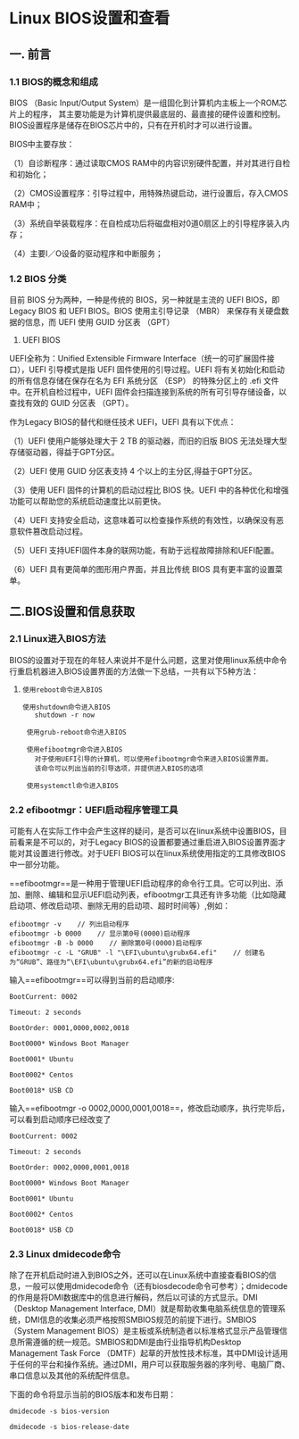 # Linux BIOS设置和查看

## 一. 前言

### 1.1 BIOS的概念和组成

BIOS （Basic Input/Output System）是一组固化到计算机内主板上一个ROM芯片上的程序， 其主要功能是为计算机提供最底层的、最直接的硬件设置和控制。BIOS设置程序是储存在BIOS芯片中的，只有在开机时才可以进行设置。

BIOS中主要存放：

（1）自诊断程序：通过读取CMOS RAM中的内容识别硬件配置，并对其进行自检和初始化；

（2）CMOS设置程序：引导过程中，用特殊热键启动，进行设置后，存入CMOS RAM中；

（3）系统自举装载程序：在自检成功后将磁盘相对0道0扇区上的引导程序装入内存；

（4）主要I／O设备的驱动程序和中断服务；

### **1.2 BIOS 分类**

目前 BIOS 分为两种，一种是传统的 BIOS，另一种就是主流的 UEFI BIOS，即Legacy BIOS 和 UEFI BIOS。BIOS 使用主引导记录 （MBR） 来保存有关硬盘数据的信息，而 UEFI 使用 GUID 分区表 （GPT）

1. UEFI BIOS

UEFI全称为：Unified Extensible Firmware Interface（统一的可扩展固件接口），UEFI 引导模式是指 UEFI 固件使用的引导过程。UEFI 将有关初始化和启动的所有信息存储在保存在名为 EFI 系统分区 （ESP） 的特殊分区上的 .efi 文件中。在开机自检过程中，UEFI 固件会扫描连接到系统的所有可引导存储设备，以查找有效的 GUID 分区表 （GPT）。

作为Legacy BIOS的替代和继任技术 UEFI，UEFI 具有以下优点：

（1）UEFI 使用户能够处理大于 2 TB 的驱动器，而旧的旧版 BIOS 无法处理大型存储驱动器，得益于GPT分区。

（2）UEFI 使用 GUID 分区表支持 4 个以上的主分区,得益于GPT分区。

（3）使用 UEFI 固件的计算机的启动过程比 BIOS 快。UEFI 中的各种优化和增强功能可以帮助您的系统启动速度比以前更快。

（4）UEFI 支持安全启动，这意味着可以检查操作系统的有效性，以确保没有恶意软件篡改启动过程。

（5）UEFI 支持UEFI固件本身的联网功能，有助于远程故障排除和UEFI配置。

（6）UEFI 具有更简单的图形用户界面，并且比传统 BIOS 具有更丰富的设置菜单。

## **二.BIOS设置和信息获取**

### 2.1 Linux进入BIOS方法

BIOS的设置对于现在的年轻人来说并不是什么问题，这里对使用linux系统中命令行重启机器进入BIOS设置界面的方法做一下总结，一共有以下5种方法：

1. ```shell
   使用reboot命令进入BIOS
   
   使用shutdown命令进入BIOS
      shutdown -r now
      
    使用grub-reboot命令进入BIOS
    
    使用efibootmgr命令进入BIOS
      对于使用UEFI引导的计算机，可以使用efibootmgr命令来进入BIOS设置界面。
      该命令可以列出当前的引导选项，并提供进入BIOS的选项
      
    使用systemctl命令进入BIOS
   ```

### 2.2 efibootmgr：UEFI启动程序管理工具

可能有人在实际工作中会产生这样的疑问，是否可以在linux系统中设置BIOS，目前看来是不可以的，对于Legacy BIOS的设置都要通过重启进入BIOS设置界面才能对其设置进行修改。对于UEFI BIOS可以在linux系统使用指定的工具修改BIOS中一部分功能。

==efibootmgr==是一种用于管理UEFI启动程序的命令行工具。它可以列出、添加、删除、编辑和显示UEFI启动列表，efibootmgr工具还有许多功能（比如隐藏启动项、修改启动项、删除无用的启动项、超时时间等）,例如：

```shell
efibootmgr -v    // 列出启动程序
efibootmgr -b 0000    // 显示第0号(0000)启动程序
efibootmgr -B -b 0000    // 删除第0号(0000)启动程序
efibootmgr -c -L "GRUB" -l "\EFI\ubuntu\grubx64.efi"    // 创建名为“GRUB”、路径为“\EFI\ubuntu\grubx64.efi”的新的启动程序
```



输入==efibootmgr==可以得到当前的启动顺序:

```shell
BootCurrent: 0002

Timeout: 2 seconds

BootOrder: 0001,0000,0002,0018

Boot0000* Windows Boot Manager

Boot0001* Ubuntu

Boot0002* Centos

Boot0018* USB CD
```

输入==efibootmgr -o 0002,0000,0001,0018==，修改启动顺序，执行完毕后，可以看到启动顺序已经改变了

```shell
BootCurrent: 0002

Timeout: 2 seconds

BootOrder: 0002,0000,0001,0018

Boot0000* Windows Boot Manager

Boot0001* Ubuntu

Boot0002* Centos

Boot0018* USB CD
```



### 2.3 Linux dmidecode命令

除了在开机启动时进入到BIOS之外，还可以在Linux系统中直接查看BIOS的信息，一般可以使用dmidecode命令（还有biosdecode命令可参考）；dmidecode的作用是将DMI数据库中的信息进行解码，然后以可读的方式显示。DMI（Desktop Management Interface, DMI）就是帮助收集电脑系统信息的管理系统，DMI信息的收集必须严格按照SMBIOS规范的前提下进行。SMBIOS（System Management BIOS）是主板或系统制造者以标准格式显示产品管理信息所需遵循的统一规范。SMBIOS和DMI是由行业指导机构Desktop Management Task Force （DMTF）起草的开放性技术标准，其中DMI设计适用于任何的平台和操作系统。通过DMI，用户可以获取服务器的序列号、电脑厂商、串口信息以及其他的系统配件信息。

下面的命令将显示当前的BIOS版本和发布日期：

```shell
dmidecode -s bios-version

dmidecode -s bios-release-date
```